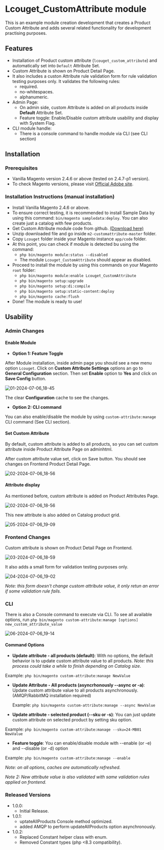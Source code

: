 
# Lcouget_CustomAttribute module

This is an example module creation development that creates a Product Custom Attribute and adds several related functionality for development practising purposes.

## Features

- Installation of Product custom attribute (`lcouget_custom_attribute`) and automatically set into `Default` Attribute Set.
- Custom Attribute is shown on Product Detail Page.
- It also includes a custon Attribute rule validation form for rule validation testing purposes only. It validates the following rules:
  - required.
  - no-whitespaces.
  - alphanumeric.
- Admin Page:
  - On admin side, custom Attribute is added on all products inside **Default** Attribute Set.
  - Feature toggle: Enable/Disable custom attribute usability and display with System Flag.
- CLI module handle:
  - There is a console command to handle module via CLI (see CLI section)

  
## Installation

### Prerequisites

- Vanilla Magento version 2.4.6 or above (tested on 2.4.7-p1 version).
- To check Magento versions, please visit [Official Adobe site](https://experienceleague.adobe.com/en/docs/commerce-operations/installation-guide/system-requirements).

### Installation Instructions (manual installation)

- Install Vanilla Magento 2.4.6 or above.
- To ensure correct testing, it is recommended to install Sample Data by using this command:
  `bin/magento sampledata:deploy`. You can also create just a catalog with few products. 
- Get Custom Attribute module code from github. [(Download here)](https://github.com/lcouget/m2-customattribute/archive/refs/heads/master.zip)
- Unzip downloaded file and go inside `m2-customattribute-master` folder.
- Copy `Lcouget` folder inside your Magento instance `app/code` folder.
- At this point, you can check if module is detected bu using the command:
  - `php bin/magento module:status --disabled`
  - The module `Lcouget_CustomAttribute` should appear as disabled.
- Proceed to install the module by using this commands on your Magento `root` folder:
  - `php bin/magento module:enable Lcouget_CustomAttribute`
  - `php bin/magento setup:upgrade` 
  - `php bin/magento setup:di:compile`
  - `php bin/magento setup:static-content:deploy`
  - `php bin/magento cache:flush`
- Done! The module is ready to use!

## Usability

### Admin Changes

#### Enable Module

- **Option 1: Feature Toggle**

After Module installation, inside admin page you should see a new menu option `Lcouget`. Click on 
**Custom Attribute Settings** options an go to **General Configuration** section. Then set **Enable** option to **Yes**
and click on **Save Config** button.

![01-2024-07-06_18-45](https://github.com/lcouget/m2-customattribute/assets/8595500/d8b5c8cb-a6ef-421f-bff6-2db9f63bf5cf)


The clear **Configuration** cache to see the changes.

- **Option 2: CLI command**

You can also enable/disable the module by using `custom-attribute:manage` CLI command (See CLI section).

#### Set Custom Attribute

By default, custom attribute is added to all products, so you can set custom attribute inside Product Attribute Page on adminhtml.

After custom attribute value set, click on Save button. You should see changes on Frontend Product Detail Page.

![02-2024-07-06_18-56](https://github.com/lcouget/m2-customattribute/assets/8595500/843f1c6c-af7e-4ea5-8d01-7f35f986e193)


#### Attribute display
As mentioned before, custom attribute is added on Product Attributes Page.

![02-2024-07-06_18-56](https://github.com/lcouget/m2-customattribute/assets/8595500/22a9d327-0931-41f6-97f7-7ada54cd770a)


This new attribute is also added on Catalog product grid.

![05-2024-07-06_19-09](https://github.com/lcouget/m2-customattribute/assets/8595500/86444d4f-75a4-41ae-a69d-7fb07de82bd5)


### Frontend Changes

Custom attribute is shown on Product Detail Page on Frontend. 

![03-2024-07-06_18-59](https://github.com/lcouget/m2-customattribute/assets/8595500/ce3a53d4-f198-4c29-8e00-e65ddfd8de1a)

It also adds a small form for
validation testing purposes only. 

![04-2024-07-06_19-02](https://github.com/lcouget/m2-customattribute/assets/8595500/00e7fc2b-3805-47ef-9c66-86607b78c784)

_Note: this form doesn't change custom attribute value, it only retun an error
if some validation rule fails._

### CLI
There is also a Console command to execute via CLI. To see all available options, run 
    `php bin/magento custom-attribute:manage [options] new_custom_attribute_value`

![06-2024-07-06_19-14](https://github.com/lcouget/m2-customattribute/assets/8595500/0f7a7a1b-07be-4b91-8ce0-184e53981d64)


#### Command Options

- **Update attribute - all products (default)**: With no options, the default behavior is to update custom attribute value to all products. _Note: this process could take a while to finish depending on Catalog size_. 

Example: `php bin/magento custom-attribute:manage NewValue`

- **Update Attribute - All products (asyncrhonously --async or -a)**: Update custom attribute value to all products asynchronously. (AMQP/RabbitMQ installation required)

  Example: `php bin/magento custom-attribute:manage --async NewValue`

- **Update attribute - selected product (--sku or -s)**: You can just update custom attribute on selected product by setting sku option.

Example: `php bin/magento custom-attribute:manage --sku=24-MB01 NewValue`

- **Feature toggle**: You can enable/disable module with --enable (or -e) and --disable (or -d) option
  
Example: `php bin/magento custom-attribute:manage --enable`

_Note: on all options, caches are automatically refreshed._

_Note 2: New attribute value is also validated with same validation rules applied on frontend._

### Released Versions
- 1.0.0:
    - Initial Release.
- 1.0.1:
    - uptateAllProducts Console method optimized.
    - added AMQP to perform updateAllProducts option asynchronously.
- 1.0.2:
  - Replaced Constant helper class with enum.
  - Removed Constant types (php <8.3 compatibility).
